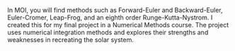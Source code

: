In MOI, you will find methods such as Forward-Euler and Backward-Euler, Euler-Cromer, Leap-Frog, and an eighth order Runge-Kutta-Nystrom. I created this for my final project in a Numerical Methods course. The project uses numerical integration methods and explores their strengths and weaknesses in recreating the solar system.

